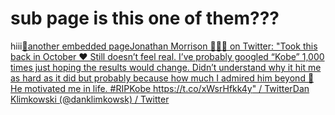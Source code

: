 # sub page is this one of them???

hiii[🏈another embedded page](workspace%20testing%20notion%201%20helooo/hiiii%20testing%20from%20notion/sub%20page%20is%20this%20one%20of%20them/another%20embedded%20page.html)[Jonathan Morrison 🙋🏻‍♂️ on Twitter: "Took this back in October ❤️ Still doesn’t feel real. I’ve probably googled “Kobe” 1,000 times just hoping the results would change. Didn’t understand why it hit me as hard as it did but probably because how much I admired him beyond 🏀 He motivated me in life. \#RIPKobe https://t.co/xWsrHfkk4y" / Twitter](workspace%20testing%20notion%201%20helooo/hiiii%20testing%20from%20notion/sub%20page%20is%20this%20one%20of%20them/Jonathan%20Morrison%20on%20Twitter%20Took%20this%20back%20in%20Oct.html)[Dan Klimkowski \(@danklimkowsk\) / Twitter](workspace%20testing%20notion%201%20helooo/hiiii%20testing%20from%20notion/sub%20page%20is%20this%20one%20of%20them/Dan%20Klimkowski%20danklimkowsk%20Twitter.html)

